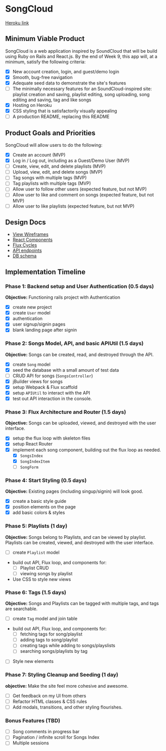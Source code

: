 # SongCloud

[Heroku link][heroku]

[heroku]: http://songcloud.herokuapp.com

## Minimum Viable Product

SongCloud is a web application inspired by SoundCloud that will be build using Ruby on Rails and React.js.  By the end of Week 9, this app will, at a minimum, satisfy the following criteria:

- [x] New account creation, login, and guest/demo login
- [x] Smooth, bug-free navigation
- [x] Adequate seed data to demonstrate the site's features
- [ ] The minimally necessary features for an SoundCloud-inspired site: playlist creation and saving, playlist editing, song uploading, song editing and saving, tag and like songs
- [x] Hosting on Heroku
- [x] CSS styling that is satisfactorily visually appealing
- [ ] A production README, replacing this README

## Product Goals and Priorities
SongCloud will allow users to do the following:

<!-- This is a Markdown checklist. Use it to keep track of your
progress. Put an x between the brackets for a checkmark: [x] -->

- [x] Create an account (MVP)
- [x] Log in / Log out, including as a Guest/Demo User (MVP)
- [ ] Create, view, edit, and delete playlists (MVP)
- [ ] Upload, view, edit, and delete songs (MVP)
- [ ] Tag songs with multiple tags (MVP)
- [ ] Tag playlists with multiple tags (MVP)
- [ ] Allow user to follow other users (expected feature, but not MVP)
- [ ] Allow user to like and comment on songs (expected feature, but not MVP)
- [ ] Allow user to like playlists (expected feature, but not MVP)

## Design Docs
* [View Wireframes][views]
* [React Components][components]
* [Flux Cycles][flux-cycles]
* [API endpoints][api-endpoints]
* [DB schema][schema]

[views]: ./docs/views.md
[components]: ./docs/components.md
[flux-cycles]: ./docs/flux-cycles.md
[api-endpoints]: ./docs/api-endpoints.md
[schema]: ./docs/schema.md

## Implementation Timeline

### Phase 1: Backend setup and User Authentication (0.5 days)

**Objective:** Functioning rails project with Authentication

- [x] create new project
- [x] create `User` model
- [x] authentication
- [x] user signup/signin pages
- [x] blank landing page after signin

### Phase 2: Songs Model, API, and basic APIUtil (1.5 days)

**Objective:** Songs can be created, read, and destroyed through
the API.

- [x] create `Song` model
- [x] seed the database with a small amount of test data
- [ ] CRUD API for songs (`SongsController`)
- [x] jBuilder views for songs
- [x] setup Webpack & Flux scaffold
- [x] setup `APIUtil` to interact with the API
- [x] test out API interaction in the console.

### Phase 3: Flux Architecture and Router (1.5 days)

**Objective:** Songs can be uploaded, viewed, and destroyed with the
user interface.

- [x] setup the flux loop with skeleton files
- [x] setup React Router
- [x] implement each song component, building out the flux loop as needed.
  - [x] `SongsIndex`
  - [x] `SongIndexItem`
  - [ ] `SongForm`

### Phase 4: Start Styling (0.5 days)

**Objective:** Existing pages (including singup/signin) will look good.

- [x] create a basic style guide
- [x] position elements on the page
- [x] add basic colors & styles

### Phase 5: Playlists (1 day)

**Objective:** Songs belong to Playlists, and can be viewed by playlist. Playlists can be created, viewed, and destroyed with the user interface.

- [ ] create `Playlist` model
- build out API, Flux loop, and components for:
  - [ ] Playlist CRUD
  - [ ] viewing songs by playlist
- Use CSS to style new views

### Phase 6: Tags (1.5 days)

**Objective:** Songs and Playlists can be tagged with multiple tags, and tags are searchable.

- [ ] create `Tag` model and join table
- build out API, Flux loop, and components for:
  - [ ] fetching tags for song/playlist
  - [ ] adding tags to song/playlist
  - [ ] creating tags while adding to songs/playslists
  - [ ] searching songs/playlists by tag
- [ ] Style new elements

### Phase 7: Styling Cleanup and Seeding (1 day)

**objective:** Make the site feel more cohesive and awesome.

- [ ] Get feedback on my UI from others
- [ ] Refactor HTML classes & CSS rules
- [ ] Add modals, transitions, and other styling flourishes.

### Bonus Features (TBD)
- [ ] Song comments in progress bar
- [ ] Pagination / infinite scroll for Songs Index
- [ ] Multiple sessions
